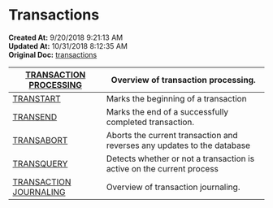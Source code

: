 # Transactions

**Created At:** 9/20/2018 9:21:13 AM  
**Updated At:** 10/31/2018 8:12:35 AM  
**Original Doc:** [transactions](https://docs.jbase.com/49273-transactions/transactions)  



| [TRANSACTION PROCESSING](transaction-processing) | Overview of transaction processing. |
| --- | --- |
| [TRANSTART](278973-transtart) | Marks the beginning of a transaction |
| [TRANSEND](278974-transend) | Marks the end of a successfully completed transaction. |
| [TRANSABORT](278971-transabort) | Aborts the current transaction and reverses any updates to the database |
| [TRANSQUERY](278972-transquery) | Detects whether or not a transaction is active on the current process |
| [TRANSACTION JOURNALING](transaction-journaling-index) | Overview of transaction journaling. |

